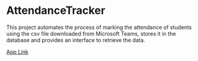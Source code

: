 # AttendanceTracker

This project automates the process of marking the attendance of students using the csv file downloaded from Microsoft Teams, stores it in the database and provides an interface to retrieve the data.

[App Link](https://attendance-tracker-frontend.herokuapp.com/)
